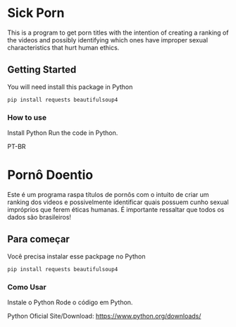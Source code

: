 
# Sick Porn

This is a program to get porn titles with the intention of creating a ranking of the videos and possibly identifying which ones have improper sexual characteristics that hurt human ethics.


## Getting Started
You will need install this package in Python
```
pip install requests beautifulsoup4 
```

### How to use
Install Python
Run the code in Python.

PT-BR
# Pornô Doentio
Este é um programa raspa títulos de pornôs com o intuito de criar um ranking dos videos e possivelmente identificar quais possuem cunho sexual impróprios que ferem éticas humanas. É importante ressaltar que todos os dados são brasileiros!

## Para começar 
Você precisa instalar esse packpage no Python 
```
pip install requests beautifulsoup4 
```
### Como Usar
Instale o Python
Rode o código em Python.

Python Oficial Site/Download: https://www.python.org/downloads/
